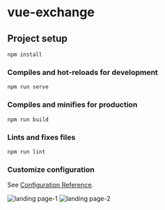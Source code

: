 # vue-exchange

## Project setup
```
npm install
```

### Compiles and hot-reloads for development
```
npm run serve
```

### Compiles and minifies for production
```
npm run build
```

### Lints and fixes files
```
npm run lint
```

### Customize configuration
See [Configuration Reference](https://cli.vuejs.org/config/).


![landing page-1](https://user-images.githubusercontent.com/40244956/88606071-42dbca80-d06b-11ea-8e71-1f8ae9dbd26a.PNG)
![landing page-2](https://user-images.githubusercontent.com/40244956/88606075-453e2480-d06b-11ea-954d-9d08bfbb0753.PNG)
